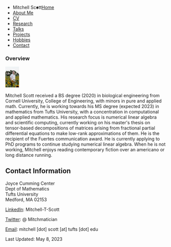 <html lang="en-US">
<head>
<title>M.T. Scott (academic portfolio)</title>
<meta name="viewport" content="width=device-width, initial-scale=1">
<style>
th, td {
  border-style: none;

body {
  margin: 0;
  font-family: Arial, Helvetica, sans-serif;
}

ul {
  list-style-type: none;
  margin: 0;
  padding: 0;
  overflow: hidden;
  background-color: #333;
}

li {
  float: left;
}

li a {
  display: block;
  color: white;
  text-align: center;
  padding: 14px 16px;
  text-decoration: none;
}

li a:hover {
  background-color: #111;
}
  /* Change the link color to #111 (black) on hover */
li a:hover {
  background-color: #111;
}
.active {
  background-color: #04AA6D;
}
  li {
  border-right: 1px solid #bbb;
}

li:last-child {
  border-right: none;
}

</style>
</head>
<body>
  
 <ul>
   <li style="float:left">Mitchell Scott</li>
   <li><a href="mtscott.github.io/index.md">Home</a></li>
   <li><a href="/about.html">About Me</a></li>
   <li><a href="/vita.html">CV</a></li>
   <li><a href="/research.html">Research</a></li>
   <li><a href="/talks.html">Talks</a></li>
   <li><a href="/projects.html">Projects</a></li>
   <li><a href="/hobbies.html">Hobbies</a></li>
   <li><a href="/contact.html">Contact</a></li>
 </ul>


  <section>
  
  <article>
    <h1>Overview</h1>
<img src="ProfessionalHeadshot.jpg" alt="Headshot" style="width:43.2px;height:64.8px;" style="text-align:center;">
<p>Mitchell Scott received a BS degree (2020) in biological engineering from Cornell University, College of Engineering, with minors in pure and applied math. Currently, he is working towards his MS degree (expected 2023) in mathematics from Tufts University, with a concentration in computational and applied mathematics. His research focus is numerical linear algebra and scientific computing, currently working on his master's thesis on tensor-based decompositions of matrices arising from fractional partial differential equations to make low-rank approximations of them. He is the recipient of the Fuertes communication award. He is currently applying to PhD programs to continue studying numerical linear algebra. When he is not working, Mitchell enjoys reading contemporary fiction over an americano or long distance running. </p>
  </article>
<article>
<h2>Contact Information</h2>
    <p> Joyce Cumming Center<br>
        Dept of Mathematics<br>
        Tufts University<br>
      Medford, MA 02153</p>
    <p> <a href="https://www.linkedin.com/in/mitchell-t-scott/" target="_blank"> LinkedIn</a>: Mitchell-T-Scott
    </p>
    <p> <a href="https://twitter.com/mitchmatician" target="_blank"> Twitter</a>: @ Mitchmatician
    </p>
    <p> <a href="mailto:mitchell.scott@tufts.edu">Email</a>: mitchell [dot] scott [at] tufts [dot] edu
    </p>
  </article>
</section>

<footer>
  Last Updated: May 8, 2023
</footer>

</body>
</html>
